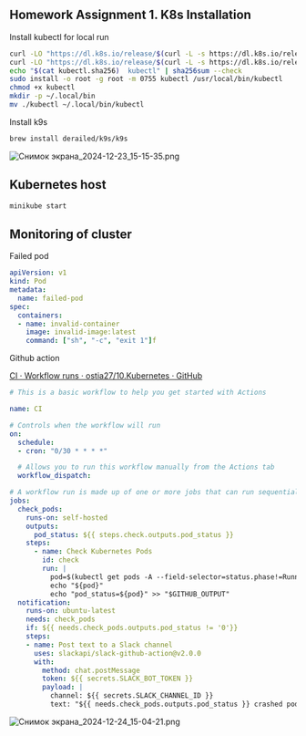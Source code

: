 ## Homework Assignment 1. K8s Installation

Install kubectl for local run

```bash
curl -LO "https://dl.k8s.io/release/$(curl -L -s https://dl.k8s.io/release/stable.txt)/bin/linux/amd64/kubectl"
curl -LO "https://dl.k8s.io/release/$(curl -L -s https://dl.k8s.io/release/stable.txt)/bin/linux/amd64/kubectl.sha256"
echo "$(cat kubectl.sha256)  kubectl" | sha256sum --check
sudo install -o root -g root -m 0755 kubectl /usr/local/bin/kubectl
chmod +x kubectl
mkdir -p ~/.local/bin
mv ./kubectl ~/.local/bin/kubectl
```

Install k9s

```bash
brew install derailed/k9s/k9s
```

![Снимок экрана_2024-12-23_15-15-35.png](/home/ostia27/sigma/sa.it-academy.by/Timur_Sivko/10.Kubernetes/Снимок%20экрана_2024-12-23_15-15-35.png)

## Kubernetes host

```bash
minikube start
```

## Monitoring of cluster

Failed pod

```yaml
apiVersion: v1
kind: Pod
metadata:
  name: failed-pod
spec:
  containers:
  - name: invalid-container
    image: invalid-image:latest
    command: ["sh", "-c", "exit 1"]f
```

Github action

[CI · Workflow runs · ostia27/10.Kubernetes · GitHub](https://github.com/ostia27/10.Kubernetes/actions/workflows/blank.yml)

```yaml
# This is a basic workflow to help you get started with Actions

name: CI

# Controls when the workflow will run
on:
  schedule:
  - cron: "0/30 * * * *"

  # Allows you to run this workflow manually from the Actions tab
  workflow_dispatch:

# A workflow run is made up of one or more jobs that can run sequentially or in parallel
jobs:
  check_pods:
    runs-on: self-hosted
    outputs:
      pod_status: ${{ steps.check.outputs.pod_status }}
    steps:
      - name: Check Kubernetes Pods
        id: check
        run: |
          pod=$(kubectl get pods -A --field-selector=status.phase!=Running -o json | jq '.items | length')
          echo "${pod}"
          echo "pod_status=${pod}" >> "$GITHUB_OUTPUT"
  notification:
    runs-on: ubuntu-latest
    needs: check_pods
    if: ${{ needs.check_pods.outputs.pod_status != '0'}}
    steps:
    - name: Post text to a Slack channel
      uses: slackapi/slack-github-action@v2.0.0
      with:
        method: chat.postMessage
        token: ${{ secrets.SLACK_BOT_TOKEN }}
        payload: |
          channel: ${{ secrets.SLACK_CHANNEL_ID }}
          text: "${{ needs.check_pods.outputs.pod_status }} crashed pods"
```

![Снимок экрана_2024-12-24_15-04-21.png](/home/ostia27/sigma/sa.it-academy.by/Timur_Sivko/10.Kubernetes/Снимок%20экрана_2024-12-24_15-04-21.png)




